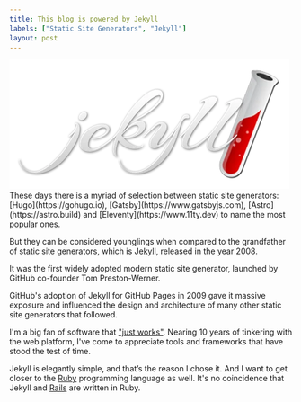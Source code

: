 ```yaml
---
title: This blog is powered by Jekyll
labels: ["Static Site Generators", "Jekyll"]
layout: post
---
```


<img src="/assets/jekyll.webp"  alt="Jekyll" loading="lazy" width="498" height="230" decoding="async">
These days there is a myriad of selection between static site generators: [Hugo](https://gohugo.io), [Gatsby](https://www.gatsbyjs.com), [Astro](https://astro.build) and [Eleventy](https://www.11ty.dev) to name the most popular ones.

But they can be considered younglings when compared to the grandfather of static site generators, which is [Jekyll](https://jekyllrb.com), released in the year 2008.

It was the first widely adopted modern static site generator, launched by GitHub co-founder Tom Preston-Werner.

GitHub's adoption of Jekyll for GitHub Pages in 2009 gave it massive exposure and influenced the design and architecture of many other static site generators that followed.

I'm a big fan of software that ["just works"](https://jekyllrb.com/philosophy/). Nearing 10 years of tinkering with the web platform, I've come to appreciate tools and frameworks that have stood the test of time.

Jekyll is elegantly simple, and that’s the reason I chose it. And I want to get closer to the [Ruby](https://www.ruby-lang.org/en/) programming language as well. It's no coincidence that Jekyll and [Rails](https://rubyonrails.org) are written in Ruby.
